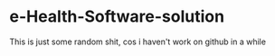 # e-Health-Software-solution

This is just some random shit, cos i haven't work on github in a while
